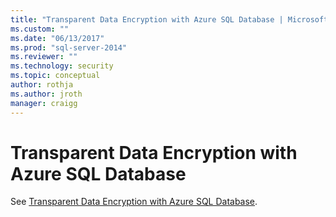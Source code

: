```yaml
---
title: "Transparent Data Encryption with Azure SQL Database | Microsoft Docs"
ms.custom: ""
ms.date: "06/13/2017"
ms.prod: "sql-server-2014"
ms.reviewer: ""
ms.technology: security
ms.topic: conceptual
author: rothja
ms.author: jroth
manager: craigg
---
```

# Transparent Data Encryption with Azure SQL Database
See [Transparent Data Encryption with Azure SQL Database](../../database-engine/transparent-data-encryption-with-azure-sql-database.md).
